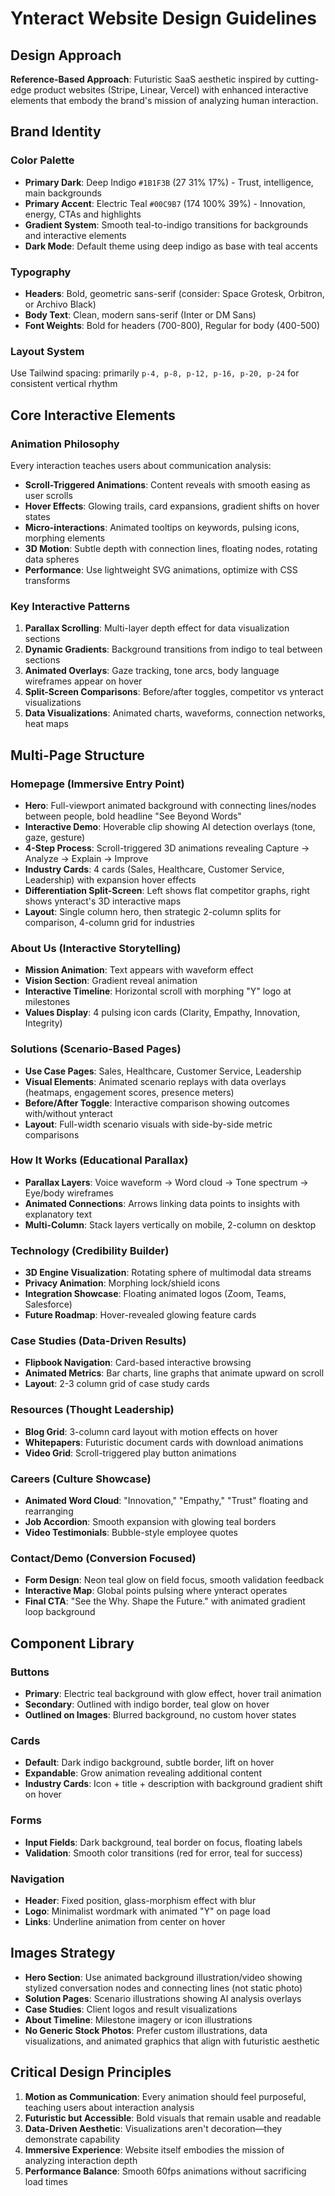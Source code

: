 # Ynteract Website Design Guidelines

## Design Approach
**Reference-Based Approach**: Futuristic SaaS aesthetic inspired by cutting-edge product websites (Stripe, Linear, Vercel) with enhanced interactive elements that embody the brand's mission of analyzing human interaction.

## Brand Identity

### Color Palette
- **Primary Dark**: Deep Indigo `#1B1F3B` (27 31% 17%) - Trust, intelligence, main backgrounds
- **Primary Accent**: Electric Teal `#00C9B7` (174 100% 39%) - Innovation, energy, CTAs and highlights
- **Gradient System**: Smooth teal-to-indigo transitions for backgrounds and interactive elements
- **Dark Mode**: Default theme using deep indigo as base with teal accents

### Typography
- **Headers**: Bold, geometric sans-serif (consider: Space Grotesk, Orbitron, or Archivo Black)
- **Body Text**: Clean, modern sans-serif (Inter or DM Sans)
- **Font Weights**: Bold for headers (700-800), Regular for body (400-500)

### Layout System
Use Tailwind spacing: primarily `p-4, p-8, p-12, p-16, p-20, p-24` for consistent vertical rhythm

## Core Interactive Elements

### Animation Philosophy
Every interaction teaches users about communication analysis:
- **Scroll-Triggered Animations**: Content reveals with smooth easing as user scrolls
- **Hover Effects**: Glowing trails, card expansions, gradient shifts on hover states
- **Micro-interactions**: Animated tooltips on keywords, pulsing icons, morphing elements
- **3D Motion**: Subtle depth with connection lines, floating nodes, rotating data spheres
- **Performance**: Use lightweight SVG animations, optimize with CSS transforms

### Key Interactive Patterns
1. **Parallax Scrolling**: Multi-layer depth effect for data visualization sections
2. **Dynamic Gradients**: Background transitions from indigo to teal between sections
3. **Animated Overlays**: Gaze tracking, tone arcs, body language wireframes appear on hover
4. **Split-Screen Comparisons**: Before/after toggles, competitor vs ynteract visualizations
5. **Data Visualizations**: Animated charts, waveforms, connection networks, heat maps

## Multi-Page Structure

### Homepage (Immersive Entry Point)
- **Hero**: Full-viewport animated background with connecting lines/nodes between people, bold headline "See Beyond Words"
- **Interactive Demo**: Hoverable clip showing AI detection overlays (tone, gaze, gesture)
- **4-Step Process**: Scroll-triggered 3D animations revealing Capture → Analyze → Explain → Improve
- **Industry Cards**: 4 cards (Sales, Healthcare, Customer Service, Leadership) with expansion hover effects
- **Differentiation Split-Screen**: Left shows flat competitor graphs, right shows ynteract's 3D interactive maps
- **Layout**: Single column hero, then strategic 2-column splits for comparison, 4-column grid for industries

### About Us (Interactive Storytelling)
- **Mission Animation**: Text appears with waveform effect
- **Vision Section**: Gradient reveal animation
- **Interactive Timeline**: Horizontal scroll with morphing "Y" logo at milestones
- **Values Display**: 4 pulsing icon cards (Clarity, Empathy, Innovation, Integrity)

### Solutions (Scenario-Based Pages)
- **Use Case Pages**: Sales, Healthcare, Customer Service, Leadership
- **Visual Elements**: Animated scenario replays with data overlays (heatmaps, engagement scores, presence meters)
- **Before/After Toggle**: Interactive comparison showing outcomes with/without ynteract
- **Layout**: Full-width scenario visuals with side-by-side metric comparisons

### How It Works (Educational Parallax)
- **Parallax Layers**: Voice waveform → Word cloud → Tone spectrum → Eye/body wireframes
- **Animated Connections**: Arrows linking data points to insights with explanatory text
- **Multi-Column**: Stack layers vertically on mobile, 2-column on desktop

### Technology (Credibility Builder)
- **3D Engine Visualization**: Rotating sphere of multimodal data streams
- **Privacy Animation**: Morphing lock/shield icons
- **Integration Showcase**: Floating animated logos (Zoom, Teams, Salesforce)
- **Future Roadmap**: Hover-revealed glowing feature cards

### Case Studies (Data-Driven Results)
- **Flipbook Navigation**: Card-based interactive browsing
- **Animated Metrics**: Bar charts, line graphs that animate upward on scroll
- **Layout**: 2-3 column grid of case study cards

### Resources (Thought Leadership)
- **Blog Grid**: 3-column card layout with motion effects on hover
- **Whitepapers**: Futuristic document cards with download animations
- **Video Grid**: Scroll-triggered play button animations

### Careers (Culture Showcase)
- **Animated Word Cloud**: "Innovation," "Empathy," "Trust" floating and rearranging
- **Job Accordion**: Smooth expansion with glowing teal borders
- **Video Testimonials**: Bubble-style employee quotes

### Contact/Demo (Conversion Focused)
- **Form Design**: Neon teal glow on field focus, smooth validation feedback
- **Interactive Map**: Global points pulsing where ynteract operates
- **Final CTA**: "See the Why. Shape the Future." with animated gradient loop background

## Component Library

### Buttons
- **Primary**: Electric teal background with glow effect, hover trail animation
- **Secondary**: Outlined with indigo border, teal glow on hover
- **Outlined on Images**: Blurred background, no custom hover states

### Cards
- **Default**: Dark indigo background, subtle border, lift on hover
- **Expandable**: Grow animation revealing additional content
- **Industry Cards**: Icon + title + description with background gradient shift on hover

### Forms
- **Input Fields**: Dark background, teal border on focus, floating labels
- **Validation**: Smooth color transitions (red for error, teal for success)

### Navigation
- **Header**: Fixed position, glass-morphism effect with blur
- **Logo**: Minimalist wordmark with animated "Y" on page load
- **Links**: Underline animation from center on hover

## Images Strategy
- **Hero Section**: Use animated background illustration/video showing stylized conversation nodes and connecting lines (not static photo)
- **Solution Pages**: Scenario illustrations showing AI analysis overlays
- **Case Studies**: Client logos and result visualizations
- **About Timeline**: Milestone imagery or icon illustrations
- **No Generic Stock Photos**: Prefer custom illustrations, data visualizations, and animated graphics that align with futuristic aesthetic

## Critical Design Principles
1. **Motion as Communication**: Every animation should feel purposeful, teaching users about interaction analysis
2. **Futuristic but Accessible**: Bold visuals that remain usable and readable
3. **Data-Driven Aesthetic**: Visualizations aren't decoration—they demonstrate capability
4. **Immersive Experience**: Website itself embodies the mission of analyzing interaction depth
5. **Performance Balance**: Smooth 60fps animations without sacrificing load times